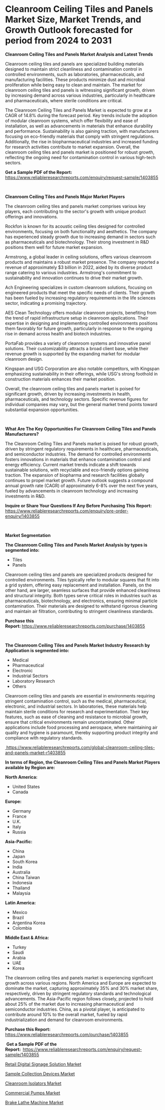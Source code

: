 <p><h1>Cleanroom Ceiling Tiles and Panels Market Size, Market Trends, and Growth Outlook forecasted for period from 2024 to 2031</h1></p><p><strong>Cleanroom Ceiling Tiles and Panels Market Analysis and Latest Trends</strong></p>
<p><p>Cleanroom ceiling tiles and panels are specialized building materials designed to maintain strict cleanliness and contamination control in controlled environments, such as laboratories, pharmaceuticals, and manufacturing facilities. These products minimize dust and microbial proliferation while being easy to clean and maintain. The market for cleanroom ceiling tiles and panels is witnessing significant growth, driven by increasing demand across various industries, particularly in healthcare and pharmaceuticals, where sterile conditions are critical.</p><p>The Cleanroom Ceiling Tiles and Panels Market is expected to grow at a CAGR of 14.8% during the forecast period. Key trends include the adoption of modular cleanroom systems, which offer flexibility and ease of installation, as well as advancements in materials that enhance durability and performance. Sustainability is also gaining traction, with manufacturers focusing on eco-friendly materials that comply with stringent regulations. Additionally, the rise in biopharmaceutical industries and increased funding for research activities contribute to market expansion. Overall, the cleanroom ceiling tiles and panels market is positioned for robust growth, reflecting the ongoing need for contamination control in various high-tech sectors.</p></p>
<p><strong>Get a Sample PDF of the Report:&nbsp;</strong> <a href="https://www.reliableresearchreports.com/enquiry/request-sample/1403855?utm_campaign=31&utm_medium=2&utm_source=Github&utm_content=ia&utm_term=23102024&utm_id=cleanroom-ceiling-tiles-and-panels">https://www.reliableresearchreports.com/enquiry/request-sample/1403855</a></p>
<p>&nbsp;</p>
<p><strong>Cleanroom Ceiling Tiles and Panels Major Market Players</strong></p>
<p><p>The cleanroom ceiling tiles and panels market comprises various key players, each contributing to the sector's growth with unique product offerings and innovations. </p><p>Rockfon is known for its acoustic ceiling tiles designed for controlled environments, focusing on both functionality and aesthetics. The company has experienced steady growth due to increasing demand in sectors such as pharmaceuticals and biotechnology. Their strong investment in R&D positions them well for future market expansion.</p><p>Armstrong, a global leader in ceiling solutions, offers various cleanroom products and maintains a robust market presence. The company reported a revenue of approximately $3 billion in 2022, aided by its diverse product range catering to various industries. Armstrong's commitment to sustainability and innovation continues to drive their market growth.</p><p>Ach Engineering specializes in custom cleanroom solutions, focusing on engineered products that meet the specific needs of clients. Their growth has been fueled by increasing regulatory requirements in the life sciences sector, indicating a promising trajectory.</p><p>AES Clean Technology offers modular cleanroom projects, benefiting from the trend of rapid infrastructure setup in cleanroom applications. Their expertise in designing and implementing controlled environments positions them favorably for future growth, particularly in response to the ongoing rise in demand across health and biotech industries.</p><p>PortaFab provides a variety of cleanroom systems and innovative panel solutions. Their customizability attracts a broad client base, while their revenue growth is supported by the expanding market for modular cleanroom design. </p><p>Kingspan and USG Corporation are also notable competitors, with Kingspan emphasizing sustainability in their offerings, while USG's strong foothold in construction materials enhances their market position.</p><p>Overall, the cleanroom ceiling tiles and panels market is poised for significant growth, driven by increasing investments in health, pharmaceuticals, and technology sectors. Specific revenue figures for individual companies may vary, but the general market trend points toward substantial expansion opportunities.</p></p>
<p>&nbsp;</p>
<p><strong>What Are The Key Opportunities For Cleanroom Ceiling Tiles and Panels Manufacturers?</strong></p>
<p><p>The Cleanroom Ceiling Tiles and Panels market is poised for robust growth, driven by stringent regulatory requirements in healthcare, pharmaceuticals, and semiconductor industries. The demand for controlled environments fosters innovations in materials that enhance contamination control and energy efficiency. Current market trends indicate a shift towards sustainable solutions, with recyclable and eco-friendly options gaining traction. The expansion of biopharma and research facilities globally continues to propel market growth. Future outlook suggests a compound annual growth rate (CAGR) of approximately 6-8% over the next five years, fueled by advancements in cleanroom technology and increasing investments in R&D.</p></p>
<p><strong>Inquire or Share Your Questions If Any Before Purchasing This Report:</strong> <a href="https://www.reliableresearchreports.com/enquiry/pre-order-enquiry/1403855?utm_campaign=31&utm_medium=2&utm_source=Github&utm_content=ia&utm_term=23102024&utm_id=cleanroom-ceiling-tiles-and-panels">https://www.reliableresearchreports.com/enquiry/pre-order-enquiry/1403855</a></p>
<p>&nbsp;</p>
<p><strong>Market Segmentation</strong></p>
<p><strong>The Cleanroom Ceiling Tiles and Panels Market Analysis by types is segmented into:</strong></p>
<p><ul><li>Tiles</li><li>Panels</li></ul></p>
<p><p>Cleanroom ceiling tiles and panels are specialized products designed for controlled environments. Tiles typically refer to modular squares that fit into a grid system, offering easy replacement and installation. Panels, on the other hand, are larger, seamless surfaces that provide enhanced cleanliness and structural integrity. Both types serve critical roles in industries such as pharmaceuticals, biotechnology, and electronics, ensuring minimal particle contamination. Their materials are designed to withstand rigorous cleaning and maintain air filtration, contributing to stringent cleanliness standards.</p></p>
<p><strong>Purchase this Report:&nbsp;</strong><a href="https://www.reliableresearchreports.com/purchase/1403855?utm_campaign=31&utm_medium=2&utm_source=Github&utm_content=ia&utm_term=23102024&utm_id=cleanroom-ceiling-tiles-and-panels">https://www.reliableresearchreports.com/purchase/1403855</a></p>
<p>&nbsp;</p>
<p><strong>The Cleanroom Ceiling Tiles and Panels Market Industry Research by Application is segmented into:</strong></p>
<p><ul><li>Medical</li><li>Pharmaceutical</li><li>Electronic</li><li>Industrial Sectors</li><li>Laboratory Research</li><li>Others</li></ul></p>
<p><p>Cleanroom ceiling tiles and panels are essential in environments requiring stringent contamination control, such as the medical, pharmaceutical, electronic, and industrial sectors. In laboratories, these materials help maintain sterile conditions for research and experimentation. Their key features, such as ease of cleaning and resistance to microbial growth, ensure that critical environments remain uncontaminated. Other applications include food processing and aerospace, where maintaining air quality and hygiene is paramount, thereby supporting product integrity and compliance with regulatory standards.</p></p>
<p><a href="https://www.reliableresearchreports.com/global-cleanroom-ceiling-tiles-and-panels-market-r1403855?utm_campaign=31&utm_medium=2&utm_source=Github&utm_content=ia&utm_term=23102024&utm_id=cleanroom-ceiling-tiles-and-panels">&nbsp;https://www.reliableresearchreports.com/global-cleanroom-ceiling-tiles-and-panels-market-r1403855</a></p>
<p><strong>In terms of Region, the Cleanroom Ceiling Tiles and Panels Market Players available by Region are:</strong></p>
<p>
    <p> <strong> North America: </strong>
        <ul>
            <li>United States</li>
            <li>Canada</li>
        </ul>
        </p> 
    <p> <strong> Europe: </strong>
        <ul>
            <li>Germany</li>
            <li>France</li>
            <li>U.K.</li>
            <li>Italy</li>
            <li>Russia</li>
        </ul>
        </p> 
    <p> <strong> Asia-Pacific: </strong>
        <ul>
            <li>China</li>
            <li>Japan</li>
            <li>South Korea</li>
            <li>India</li>
            <li>Australia</li>
            <li>China Taiwan</li>
            <li>Indonesia</li>
            <li>Thailand</li>
            <li>Malaysia</li>
        </ul>
        </p> 
    <p> <strong> Latin America: </strong>
        <ul>
            <li>Mexico</li>
            <li>Brazil</li>
            <li>Argentina Korea</li>
            <li>Colombia</li>
        </ul>
        </p> 
    <p> <strong> Middle East & Africa: </strong>
        <ul>
            <li>Turkey</li>
            <li>Saudi</li>
            <li>Arabia</li>
            <li>UAE</li>
            <li>Korea</li>
        </ul>
    </p>
    </p>
<p><p>The cleanroom ceiling tiles and panels market is experiencing significant growth across various regions. North America and Europe are expected to dominate the market, capturing approximately 35% and 30% market share, respectively, driven by stringent regulatory standards and technological advancements. The Asia-Pacific region follows closely, projected to hold about 25% of the market due to increasing pharmaceutical and semiconductor industries. China, as a pivotal player, is anticipated to contribute around 10% to the overall market, fueled by rapid industrialization and demand for cleanroom environments.</p></p>
<p><strong>Purchase this Report: </strong><a href="https://www.reliableresearchreports.com/purchase/1403855?utm_campaign=31&utm_medium=2&utm_source=Github&utm_content=ia&utm_term=23102024&utm_id=cleanroom-ceiling-tiles-and-panels">https://www.reliableresearchreports.com/purchase/1403855</a></p>
<p>&nbsp;<strong>Get a Sample PDF of the Report:&nbsp;&nbsp;</strong><a href="https://www.reliableresearchreports.com/enquiry/request-sample/1403855?utm_campaign=31&utm_medium=2&utm_source=Github&utm_content=ia&utm_term=23102024&utm_id=cleanroom-ceiling-tiles-and-panels">https://www.reliableresearchreports.com/enquiry/request-sample/1403855</a></p>
<p><strong></strong></p>
<p><p><a href="https://github.com/OrlandoHBarks/Market-Research-Report-List-1/blob/main/retail-digital-signage-solution-market.md?utm_campaign=31&utm_medium=2&utm_source=Github&utm_content=ia&utm_term=23102024&utm_id=cleanroom-ceiling-tiles-and-panels">Retail Digital Signage Solution Market</a></p><p><a href="https://www.linkedin.com/pulse/investing-sample-collection-devices-market-trends-leading-products-bmege?utm_campaign=31&utm_medium=2&utm_source=Github&utm_content=ia&utm_term=23102024&utm_id=cleanroom-ceiling-tiles-and-panels">Sample Collection Devices Market</a></p><p><a href="https://github.com/NathanColeman327/Market-Research-Report-List-1/blob/main/cleanroom-isolators-market.md?utm_campaign=31&utm_medium=2&utm_source=Github&utm_content=ia&utm_term=23102024&utm_id=cleanroom-ceiling-tiles-and-panels">Cleanroom Isolators Market</a></p><p><a href="https://issuu.com/reportprime-2/docs/commercial-pumps-market-size-2030.p_b1be602363924a?utm_campaign=31&utm_medium=2&utm_source=Github&utm_content=ia&utm_term=23102024&utm_id=cleanroom-ceiling-tiles-and-panels">Commercial Pumps Market</a></p><p><a href="https://issuu.com/reportprime-2/docs/brake-lathe-machine-market-size-203_ac5327584ea362?utm_campaign=31&utm_medium=2&utm_source=Github&utm_content=ia&utm_term=23102024&utm_id=cleanroom-ceiling-tiles-and-panels">Brake Lathe Machine Market</a></p></p>